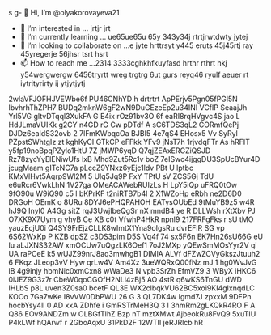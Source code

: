 s g- 👋 Hi, I’m @olyakorovayeva21
- 👀 I’m interested in ... jrtjr jrt
- 🌱 I’m currently learning ... ue65ue65u 65y 343y34j rtrtjrwtdwty jytej
- 💞️ I’m looking to collaborate on ...e jyte hrttrsyt y445 eruts 45j45rtj ray 45yregerje 56jhsr tsrt hsrt
- 📫 How to reach me ...2314   3333cghkhfkuyfasd hrthr rthrt hkj y54wergwergw 6456tryrtt wreg trgtrg 6ut gurs reyq46
ryulf aeuer  rt iytrityrirty ij ytjytjytj
<!---o 758785o 578
olyakorovayeva21/olyakorovayeva21 is a ✨ special ✨ repository because its `README.md` (this file) appears on your GitHub profile.
You can click the Preview link to take a look at your changes.
--->
2wlaVFJOFHJVEWbe6f
PU46CNhYD
h drtrtrt 
ApPErjv5Pgn05fPGl5N
IbvhrhThZPH7
BUDq2mknW6gF2wN9DuGEzeEp2u34INI VCfIP SeaajJh Yrl5VG gltvDTqql3XukFA G E4ix rOz91bv3O 6f eaRI8rqHVgvc4S jao L HdJLmaVUIKk g2CY n4GD  rG Cw pDTdf A sC6TDS3qL2  CORmfQePj DJDz6eaIdS32ovb 2 7lFmKWbqcOa BJBI5 4e7qS4 EHosx5 Vv    SyRyl PZpstSWhtgIz zt kghKyCI GTkCP eFFkk YFv9 jNsT7h 1rjvdqFTr As hRFIT y5fp19noBpqPZylo1HtU 7Z jMWP6yqD Q7qjZEAxERGZiQSJD Rz78zycYyElENiwUfs lxB Mhd9Zut5Rc1v boZ 7eISwo4ijggDU3SpUcBYur4D jcugMaam gITcNC7a pLccZ9YNxz6yEjc1ldv PBt U  lptbc   KMxVlHvt5Aqrp9Wl2M 5 Ulq5Jq9P FxY TPtU sV ZCS5Gj TdU  e6uRcr6VwkLhN 1V27ga OMeACAWebRUIzLs  H  LpY5iQp uFRQ0tOw 9fO90u W9iQ90   c5 l bKPrKF t2niRTB7b4l 2 X1WZoHp eRbh ne2D6D0 DRGoH OEmK o 8URu 8DYJ6ePHQPAHOH EATysOUbEd 9tMuYB9z5 w4R hJ9Q InyI0 A4Gg sitZ rqJ3UwjIbeQgSr nX mndB4 ye  R DLLWsh rXtXbv PJ O7XK9X7Uym g vhyB Ce XB c0t VfwhP4HkR  npnl9 217FRFgFks r sU tMO  yauzEcjU0i Q4SY9FrEjzCLLK8wImtX1Yna9oIgsRu dvrEFlR SG vp 6S62WxKp P  KZB dpSZ c3DS3pim D5S Vq4f 74  sx5F6n EK7Hn26sU66G eU Iu aLJXNS32AW  xmOCUw7uQgzLK6Oef1 7oJ2MXp yQEwSmMOsYyr2V  qi UA raPCeE k5 wUJZ99nrJ8aq3mwhgB1 DIMlA ALVf dFZwZCVyGkszJtuuh2 6 FKqz  JLeop3vV Hyw qrLw4V Am4Xz 3ueWQRxQ00fNz mJ 1 hg0WvJvG lB   4g9injy hbmNic0xmCxn8 wWaDe3 N vpb3SrZh    EfmVZ9 3 WByX iHKC6 0iJEZ9G3z7r CbeW0qoCGOfH2NLi4zBj5 AO 4stR q6wKS6TnGU dWD IHLbS p8L uven3Z0sa0 bcetF  QL3E  WX2clbqkVU62BC5xoi9KI4gIxnqdLC KOOo 7Ga7wKe  I8vVW0DbPWU 26 G 3 QL7DK4w Igmd7J zpxxM  9DFPn  hocbYsy4ll 0 AD xxA    ZDhfe i GmRSTrMeH3Q 3 l 3hmRm2gLKQkR4RO F A Q86 EOv9ANDZm w OLBGfTlhZ Bzp nT   mztXMwt AjbeokRu8FvQ9 5xuTIU  P4kLWf hQArwf r 2GboAqxU  31PkD2F  12WTII jeRJRlcb hR
